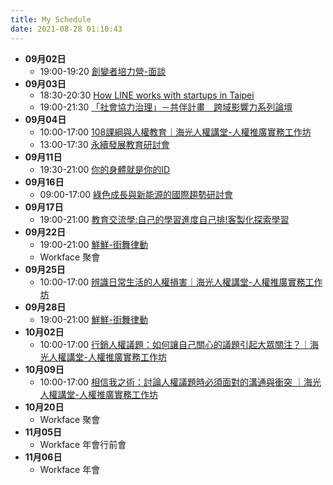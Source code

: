 ```yaml
---
title: My Schedule
date: 2021-08-28 01:10:43
---
```



- **09月02日**
	- 19:00-19:20 [創變者培力營-面談](https://www.accupass.com/event/2107210646242674764250)
- **09月03日**
	- 18:30-20:30 [How LINE works with startups in Taipei](https://www.accupass.com/event/2108170708553480918790)
	- 19:00-21:30 [「社會協力治理」－共伴計畫　跨域影響力系列論壇](https://www.accupass.com/event/2108260831191269501250)
- **09月04日**
	- 10:00-17:00 [108課綱與人權教育｜海光人權講堂-人權推廣實務工作坊](https://www.accupass.com/event/2108180516527047679720)
	- 13:00-17:30 [永續發展教育研討會](https://www.accupass.com/event/2107190237389844689700)
- **09月11日**
	- 19:30-21:00 [你的身體就是你的ID](https://www.accupass.com/event/2108060236141117286811)
- **09月16日**
	- 09:00-17:00 [綠色成長與新能源的國際趨勢研討會](https://www.accupass.com/ticket/getticket/2108171232531069488200)
- **09月17日**
	- 19:00-21:00 [教育交流學:自己的學習進度自己排!客製化探索學習](https://www.accupass.com/event/2108230256361288693924)
- **09月22日**
	- 19:00-21:00 [鮮鮮-街舞律動](https://www.accupass.com/event/2108180635566537971220)
	- Workface 聚會
- **09月25日**
	- 10:00-17:00 [辨識日常生活的人權損害｜海光人權講堂-人權推廣實務工作坊](https://www.accupass.com/event/2108180516527047679720)
- **09月28日**
	- 19:00-21:00 [鮮鮮-街舞律動](https://www.accupass.com/event/2108180805219671581960)
- **10月02日**
	- 10:00-17:00 [行銷人權議題：如何讓自己關心的議題引起大眾關注？｜海光人權講堂-人權推廣實務工作坊](https://www.accupass.com/event/2108180516527047679720)
- **10月09日**
	- 10:00-17:00 [相信我之術：討論人權議題時必須面對的溝通與衝突
	｜海光人權講堂-人權推廣實務工作坊](https://www.accupass.com/event/2108180516527047679720)
- **10月20日**
	- Workface 聚會
- **11月05日**
	- Workface 年會行前會
- **11月06日**
	- Workface 年會